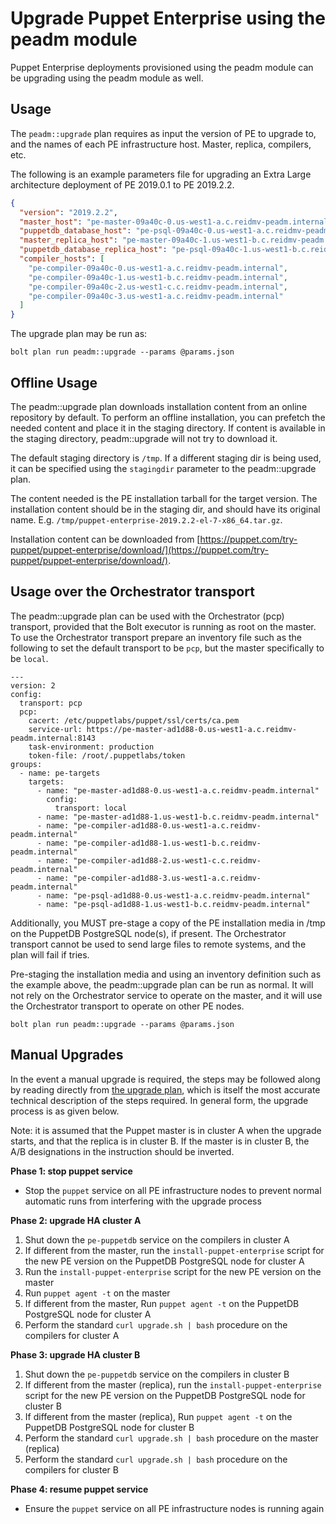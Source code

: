# Upgrade Puppet Enterprise using the peadm module

Puppet Enterprise deployments provisioned using the peadm module can be upgrading using the peadm module as well.

## Usage

The `peadm::upgrade` plan requires as input the version of PE to upgrade to, and the names of each PE infrastructure host. Master, replica, compilers, etc.

The following is an example parameters file for upgrading an Extra Large architecture deployment of PE 2019.0.1 to PE 2019.2.2.

```json
{
  "version": "2019.2.2",
  "master_host": "pe-master-09a40c-0.us-west1-a.c.reidmv-peadm.internal",
  "puppetdb_database_host": "pe-psql-09a40c-0.us-west1-a.c.reidmv-peadm.internal",
  "master_replica_host": "pe-master-09a40c-1.us-west1-b.c.reidmv-peadm.internal",
  "puppetdb_database_replica_host": "pe-psql-09a40c-1.us-west1-b.c.reidmv-peadm.internal",
  "compiler_hosts": [
    "pe-compiler-09a40c-0.us-west1-a.c.reidmv-peadm.internal",
    "pe-compiler-09a40c-1.us-west1-b.c.reidmv-peadm.internal",
    "pe-compiler-09a40c-2.us-west1-c.c.reidmv-peadm.internal",
    "pe-compiler-09a40c-3.us-west1-a.c.reidmv-peadm.internal"
  ]
}
```

The upgrade plan may be run as:

```
bolt plan run peadm::upgrade --params @params.json 
```

## Offline Usage

The peadm::upgrade plan downloads installation content from an online repository by default. To perform an offline installation, you can prefetch the needed content and place it in the staging directory. If content is available in the staging directory, peadm::upgrade will not try to download it.

The default staging directory is `/tmp`. If a different staging dir is being used, it can be specified using the `stagingdir` parameter to the peadm::upgrade plan.

The content needed is the PE installation tarball for the target version. The installation content should be in the staging dir, and should have its original name. E.g. `/tmp/puppet-enterprise-2019.2.2-el-7-x86_64.tar.gz`.

Installation content can be downloaded from [https://puppet.com/try-puppet/puppet-enterprise/download/](https://puppet.com/try-puppet/puppet-enterprise/download/).

## Usage over the Orchestrator transport

The peadm::upgrade plan can be used with the Orchestrator (pcp) transport, provided that the Bolt executor is running as root on the master. To use the Orchestrator transport prepare an inventory file such as the following to set the default transport to be `pcp`, but the master specifically to be `local`.

```
---
version: 2
config:
  transport: pcp
  pcp:
    cacert: /etc/puppetlabs/puppet/ssl/certs/ca.pem
    service-url: https://pe-master-ad1d88-0.us-west1-a.c.reidmv-peadm.internal:8143
    task-environment: production
    token-file: /root/.puppetlabs/token
groups:
  - name: pe-targets
    targets:
      - name: "pe-master-ad1d88-0.us-west1-a.c.reidmv-peadm.internal"
        config:
          transport: local
      - name: "pe-master-ad1d88-1.us-west1-b.c.reidmv-peadm.internal"
      - name: "pe-compiler-ad1d88-0.us-west1-a.c.reidmv-peadm.internal"
      - name: "pe-compiler-ad1d88-1.us-west1-b.c.reidmv-peadm.internal"
      - name: "pe-compiler-ad1d88-2.us-west1-c.c.reidmv-peadm.internal"
      - name: "pe-compiler-ad1d88-3.us-west1-a.c.reidmv-peadm.internal"
      - name: "pe-psql-ad1d88-0.us-west1-a.c.reidmv-peadm.internal"
      - name: "pe-psql-ad1d88-1.us-west1-b.c.reidmv-peadm.internal"
```

Additionally, you MUST pre-stage a copy of the PE installation media in /tmp on the PuppetDB PostgreSQL node(s), if present. The Orchestrator transport cannot be used to send large files to remote systems, and the plan will fail if tries.

Pre-staging the installation media and using an inventory definition such as the example above, the peadm::upgrade plan can be run as normal. It will not rely on the Orchestrator service to operate on the master, and it will use the Orchestrator transport to operate on other PE nodes.

```
bolt plan run peadm::upgrade --params @params.json 
```

## Manual Upgrades

In the event a manual upgrade is required, the steps may be followed along by reading directly from [the upgrade plan](../plans/upgrade.pp), which is itself the most accurate technical description of the steps required. In general form, the upgrade process is as given below.

Note: it is assumed that the Puppet master is in cluster A when the upgrade starts, and that the replica is in cluster B. If the master is in cluster B, the A/B designations in the instruction should be inverted.

**Phase 1: stop puppet service**

* Stop the `puppet` service on all PE infrastructure nodes to prevent normal automatic runs from interfering with the upgrade process

**Phase 2: upgrade HA cluster A**

1. Shut down the `pe-puppetdb` service on the compilers in cluster A
2. If different from the master, run the `install-puppet-enterprise` script for the new PE version on the PuppetDB PostgreSQL node for cluster A
3. Run the `install-puppet-enterprise` script for the new PE version on the master
4. Run `puppet agent -t` on the master
5. If different from the master, Run `puppet agent -t` on the PuppetDB PostgreSQL node for cluster A
6. Perform the standard `curl upgrade.sh | bash` procedure on the compilers for cluster A

**Phase 3: upgrade HA cluster B**

1. Shut down the `pe-puppetdb` service on the compilers in cluster B
2. If different from the master (replica), run the `install-puppet-enterprise` script for the new PE version on the PuppetDB PostgreSQL node for cluster B
3. If different from the master (replica), Run `puppet agent -t` on the PuppetDB PostgreSQL node for cluster B
4. Perform the standard `curl upgrade.sh | bash` procedure on the master (replica)
5. Perform the standard `curl upgrade.sh | bash` procedure on the compilers for cluster B

**Phase 4: resume puppet service**

* Ensure the `puppet` service on all PE infrastructure nodes is running again
